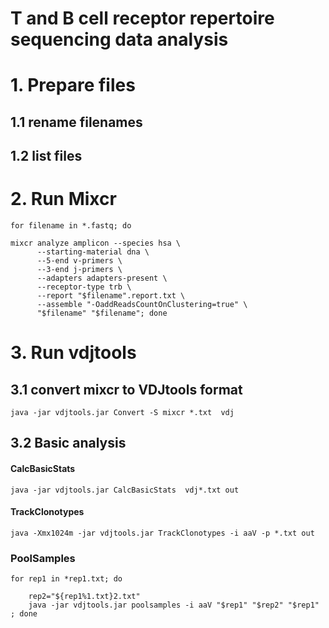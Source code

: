T and B cell receptor repertoire sequencing data analysis
=========================================================

# 1. Prepare files

## 1.1 rename filenames

## 1.2 list files

# 2. Run Mixcr

```
for filename in *.fastq; do

mixcr analyze amplicon --species hsa \
      --starting-material dna \
      --5-end v-primers \
      --3-end j-primers \
      --adapters adapters-present \
      --receptor-type trb \
      --report "$filename".report.txt \
      --assemble "-OaddReadsCountOnClustering=true" \
      "$filename" "$filename"; done
```

# 3. Run vdjtools

## 3.1 convert mixcr to VDJtools format

```
java -jar vdjtools.jar Convert -S mixcr *.txt  vdj
```

## 3.2 Basic analysis

#### CalcBasicStats

```
java -jar vdjtools.jar CalcBasicStats  vdj*.txt out
```

#### TrackClonotypes

```
java -Xmx1024m -jar vdjtools.jar TrackClonotypes -i aaV -p *.txt out
```

### PoolSamples

```
for rep1 in *rep1.txt; do

    rep2="${rep1%1.txt}2.txt"
    java -jar vdjtools.jar poolsamples -i aaV "$rep1" "$rep2" "$rep1" ; done
```


